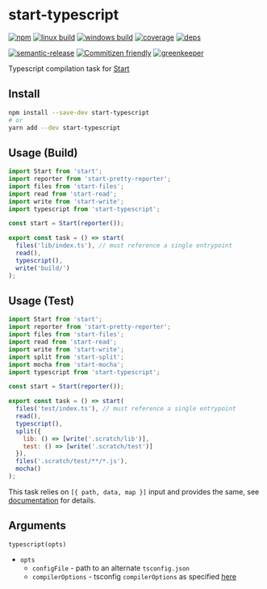 # start-typescript


[![npm](https://img.shields.io/npm/v/start-typescript.svg?style=flat-square)](https://www.npmjs.com/package/start-typescript)
[![linux build](https://img.shields.io/circleci/project/github/effervescentia/start-typescript/master.svg?label=linux&style=flat-square)](https://circleci.com/gh/effervescentia/start-typescript)
[![windows build](https://img.shields.io/appveyor/ci/effervescentia/start-typescript/master.svg?label=windows&style=flat-square)](https://ci.appveyor.com/project/effervescentia/start-typescript)
[![coverage](https://img.shields.io/codecov/c/github/effervescentia/start-typescript/master.svg?style=flat-square)](https://codecov.io/github/effervescentia/start-typescript)
[![deps](https://david-dm.org/effervescentia/start-typescript.svg?style=flat-square)](https://david-dm.org/effervescentia/start-typescript)

[![semantic-release](https://img.shields.io/badge/%20%20%F0%9F%93%A6%F0%9F%9A%80-semantic--release-e10079.svg?style=flat-square)](https://github.com/semantic-release/semantic-release)
[![Commitizen friendly](https://img.shields.io/badge/commitizen-friendly-brightgreen.svg?style=flat-square)](http://commitizen.github.io/cz-cli/)
[![greenkeeper](https://badges.greenkeeper.io/effervescentia/start-typescript.svg)](https://greenkeeper.io/)

Typescript compilation task for [Start](https://github.com/start-runner/start)

## Install

```sh
npm install --save-dev start-typescript
# or
yarn add --dev start-typescript
```

## Usage (Build)

```js
import Start from 'start';
import reporter from 'start-pretty-reporter';
import files from 'start-files';
import read from 'start-read';
import write from 'start-write';
import typescript from 'start-typescript';

const start = Start(reporter());

export const task = () => start(
  files('lib/index.ts'), // must reference a single entrypoint
  read(),
  typescript(),
  write('build/')
);
```

## Usage (Test)

```js
import Start from 'start';
import reporter from 'start-pretty-reporter';
import files from 'start-files';
import read from 'start-read';
import write from 'start-write';
import split from 'start-split';
import mocha from 'start-mocha';
import typescript from 'start-typescript';

const start = Start(reporter());

export const task = () => start(
  files('test/index.ts'), // must reference a single entrypoint
  read(),
  typescript(),
  split({
    lib: () => [write('.scratch/lib')],
    test: () => [write('.scratch/test')]
  }),
  files('.scratch/test/**/*.js'),
  mocha()
);
```

This task relies on `[{ path, data, map }]` input and provides the same, see [documentation](https://github.com/start-runner/start#readme) for details.

## Arguments

`typescript(opts)`

*   `opts`
    *   `configFile` - path to an alternate `tsconfig.json`
    *   `compilerOptions` - tsconfig `compilerOptions` as specified
        [here](http://www.typescriptlang.org/docs/handbook/compiler-options.html)
